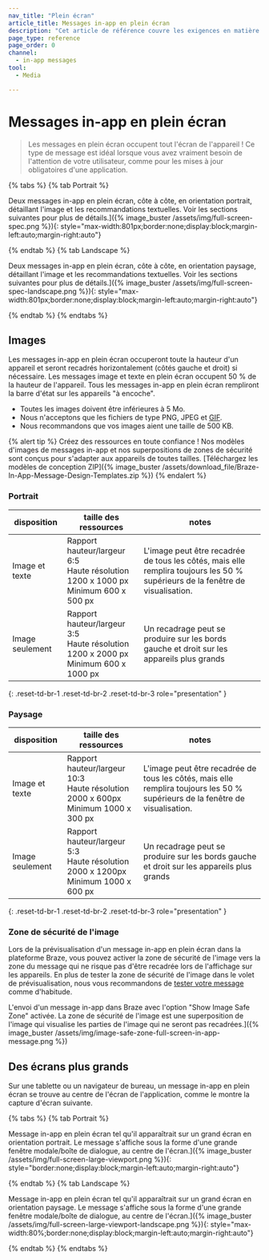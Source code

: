 ```yaml
---
nav_title: "Plein écran"
article_title: Messages in-app en plein écran
description: "Cet article de référence couvre les exigences en matière de message et de conception des messages in-app en plein écran."
page_type: reference
page_order: 0
channel:
  - in-app messages
tool:
  - Media

---
```


# Messages in-app en plein écran

> Les messages en plein écran occupent tout l'écran de l'appareil ! Ce type de message est idéal lorsque vous avez vraiment besoin de l'attention de votre utilisateur, comme pour les mises à jour obligatoires d'une application.

{% tabs %}
{% tab Portrait %}

Deux messages in-app en plein écran, côte à côte, en orientation portrait, détaillant l'image et les recommandations textuelles. Voir les sections suivantes pour plus de détails.]({% image_buster /assets/img/full-screen-spec.png %}){: style="max-width:801px;border:none;display:block;margin-left:auto;margin-right:auto"}

{% endtab %}
{% tab Landscape %}

Deux messages in-app en plein écran, côte à côte, en orientation paysage, détaillant l'image et les recommandations textuelles. Voir les sections suivantes pour plus de détails.]({% image_buster /assets/img/full-screen-spec-landscape.png %}){: style="max-width:801px;border:none;display:block;margin-left:auto;margin-right:auto"}

{% endtab %}
{% endtabs %}

## Images

Les messages in-app en plein écran occuperont toute la hauteur d'un appareil et seront recadrés horizontalement (côtés gauche et droit) si nécessaire. Les messages image et texte en plein écran occupent 50 % de la hauteur de l'appareil. Tous les messages in-app en plein écran rempliront la barre d'état sur les appareils "à encoche".

- Toutes les images doivent être inférieures à 5 Mo.
- Nous n'acceptons que les fichiers de type PNG, JPEG et [GIF]({{site.baseurl}}/developer_guide/platform_integration_guides/android/in-app_messaging/customization/gifs#gifs).
- Nous recommandons que vos images aient une taille de 500 KB.

{% alert tip %} Créez des ressources en toute confiance ! Nos modèles d'images de messages in-app et nos superpositions de zones de sécurité sont conçus pour s'adapter aux appareils de toutes tailles. [Téléchargez les modèles de conception ZIP]({% image_buster /assets/download_file/Braze-In-App-Message-Design-Templates.zip %}) {% endalert %}

### Portrait

| disposition | taille des ressources | notes |
|--- | --- | --- |
| Image et texte | Rapport hauteur/largeur 6:5<br> Haute résolution 1200 x 1000 px<br> Minimum 600 x 500 px | L'image peut être recadrée de tous les côtés, mais elle remplira toujours les 50 % supérieurs de la fenêtre de visualisation. |
| Image seulement | Rapport hauteur/largeur 3:5<br> Haute résolution 1200 x 2000 px<br> Minimum 600 x 1000 px | Un recadrage peut se produire sur les bords gauche et droit sur les appareils plus grands |
{: .reset-td-br-1 .reset-td-br-2 .reset-td-br-3 role="presentation" }

### Paysage

| disposition | taille des ressources | notes |
|--- | --- | --- |
| Image et texte | Rapport hauteur/largeur 10:3<br> Haute résolution 2000 x 600px<br> Minimum 1000 x 300 px | L'image peut être recadrée de tous les côtés, mais elle remplira toujours les 50 % supérieurs de la fenêtre de visualisation. |
| Image seulement | Rapport hauteur/largeur 5:3<br> Haute résolution 2000 x 1200px<br> Minimum 1000 x 600 px | Un recadrage peut se produire sur les bords gauche et droit sur les appareils plus grands |
{: .reset-td-br-1 .reset-td-br-2 .reset-td-br-3 role="presentation" }

### Zone de sécurité de l'image

Lors de la prévisualisation d'un message in-app en plein écran dans la plateforme Braze, vous pouvez activer la zone de sécurité de l'image vers la zone du message qui ne risque pas d'être recadrée lors de l'affichage sur les appareils. En plus de tester la zone de sécurité de l'image dans le volet de prévisualisation, nous vous recommandons de [tester votre message]({{site.baseurl}}/user_guide/message_building_by_channel/in-app_messages/testing/) comme d'habitude.

L'envoi d'un message in-app dans Braze avec l'option "Show Image Safe Zone" activée. La zone de sécurité de l'image est une superposition de l'image qui visualise les parties de l'image qui ne seront pas recadrées.]({% image_buster /assets/img/image-safe-zone-full-screen-in-app-message.png %})

## Des écrans plus grands

Sur une tablette ou un navigateur de bureau, un message in-app en plein écran se trouve au centre de l'écran de l'application, comme le montre la capture d'écran suivante.

{% tabs %}
{% tab Portrait %}

Message in-app en plein écran tel qu'il apparaîtrait sur un grand écran en orientation portrait. Le message s'affiche sous la forme d'une grande fenêtre modale/boîte de dialogue, au centre de l'écran.]({% image_buster /assets/img/full-screen-large-viewport.png %}){: style="border:none;display:block;margin-left:auto;margin-right:auto"}

{% endtab %}
{% tab Landscape %}

Message in-app en plein écran tel qu'il apparaîtrait sur un grand écran en orientation paysage. Le message s'affiche sous la forme d'une grande fenêtre modale/boîte de dialogue, au centre de l'écran.]({% image_buster /assets/img/full-screen-large-viewport-landscape.png %}){: style="max-width:80%;border:none;display:block;margin-left:auto;margin-right:auto"}

{% endtab %}
{% endtabs %}

